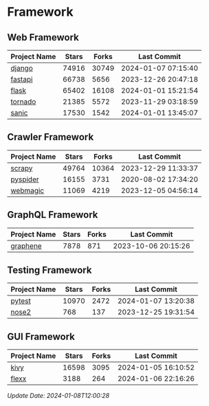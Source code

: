 # Framework

## Web Framework
| Project Name | Stars | Forks | Last Commit |
| ------------ | ----- | ----- | ----------- |
| [django](https://github.com/django/django) | 74916 | 30749 | 2024-01-07 07:15:40 |
| [fastapi](https://github.com/tiangolo/fastapi) | 66738 | 5656 | 2023-12-26 20:47:18 |
| [flask](https://github.com/pallets/flask) | 65402 | 16108 | 2024-01-01 15:21:54 |
| [tornado](https://github.com/tornadoweb/tornado) | 21385 | 5572 | 2023-11-29 03:18:59 |
| [sanic](https://github.com/sanic-org/sanic) | 17530 | 1542 | 2024-01-01 13:45:07 |

## Crawler Framework
| Project Name | Stars | Forks | Last Commit |
| ------------ | ----- | ----- | ----------- |
| [scrapy](https://github.com/scrapy/scrapy) | 49764 | 10364 | 2023-12-29 11:33:37 |
| [pyspider](https://github.com/binux/pyspider) | 16155 | 3731 | 2020-08-02 17:34:20 |
| [webmagic](https://github.com/code4craft/webmagic) | 11069 | 4219 | 2023-12-05 04:56:14 |

## GraphQL Framework
| Project Name | Stars | Forks | Last Commit |
| ------------ | ----- | ----- | ----------- |
| [graphene](https://github.com/graphql-python/graphene) | 7878 | 871 | 2023-10-06 20:15:26 |

## Testing Framework
| Project Name | Stars | Forks | Last Commit |
| ------------ | ----- | ----- | ----------- |
| [pytest](https://github.com/pytest-dev/pytest) | 10970 | 2472 | 2024-01-07 13:20:38 |
| [nose2](https://github.com/nose-devs/nose2) | 768 | 137 | 2023-12-25 19:31:54 |

## GUI Framework
| Project Name | Stars | Forks | Last Commit |
| ------------ | ----- | ----- | ----------- |
| [kivy](https://github.com/kivy/kivy) | 16598 | 3095 | 2024-01-05 16:10:52 |
| [flexx](https://github.com/flexxui/flexx) | 3188 | 264 | 2024-01-06 22:16:26 |

*Update Date: 2024-01-08T12:00:28*